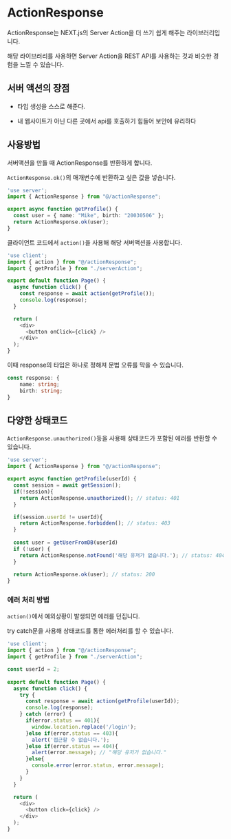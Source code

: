 # ActionResponse
ActionResponse는 NEXT.js의 Server Action을 더 쓰기 쉽게 해주는 라이브러리입니다.

해당 라이브러리를 사용하면 Server Action을 REST API를 사용하는 것과 비슷한 경험을 느낄 수 있습니다.

## 서버 액션의 장점
- 타입 생성을 스스로 해준다.

- 내 웹사이트가 아닌 다른 곳에서 api를 호출하기 힘들어 보안에 유리하다


## 사용방법
서버액션을 만들 때 ActionResponse를 반환하게 합니다.

`ActionResponse.ok()`의 매개변수에 반환하고 싶은 값을 넣습니다.

```typescript
'use server';
import { ActionResponse } from "@/actionResponse";

export async function getProfile() {
  const user = { name: "Mike", birth: "20030506" };
  return ActionResponse.ok(user);
}
```

클라이언트 코드에서 `action()`을 사용해 해당 서버액션을 사용합니다.

```typescript
'use client';
import { action } from "@/actionResponse";
import { getProfile } from "./serverAction";

export default function Page() {
  async function click() {
    const response = await action(getProfile());
    console.log(response);
  }

  return (
    <div>
      <button onClick={click} />
    </div>
  );
}

```

이때 response의 타입은 하나로 정해져 문법 오류를 막을 수 있습니다.
```typescript
const response: {
    name: string;
    birth: string;
}
```
## 다양한 상태코드

`ActionResponse.unauthorized()`등을 사용해 상태코드가 포함된 에러를 반환할 수 있습니다.

```typescript
'use server';
import { ActionResponse } from "@/actionResponse";

export async function getProfile(userId) {
  const session = await getSession();
  if(!session){
    return ActionResponse.unauthorized(); // status: 401
  }

  if(session.userId != userId){
    return ActionResponse.forbidden(); // status: 403
  }
  
  const user = getUserFromDB(userId)
  if (!user) {
    return ActionResponse.notFound('해당 유저가 없습니다.'); // status: 404
  }
  
  return ActionResponse.ok(user); // status: 200
}
```
### 에러 처리 방법
`action()`에서 예외상황이 발생되면 에러를 던집니다.

try catch문을 사용해 상태코드를 통한 에러처리를 할 수 있습니다.

```typescript
'use client';
import { action } from "@/actionResponse";
import { getProfile } from "./serverAction";

const userId = 2;
 
export default function Page() {
  async function click() {
    try {
      const response = await action(getProfile(userId));
      console.log(response);
    } catch (error) {
      if(error.status == 401){
        window.location.replace('/login');
      }else if(error.status == 403){
        alert('접근할 수 없습니다.');
      }else if(error.status == 404){
        alert(error.message); // "해당 유저가 없습니다."
      }else{
        console.error(error.status, error.message);
      }
    }
  }

  return (
    <div>
      <button click={click} />
    </div>
  );
}

```
